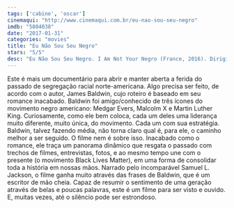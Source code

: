 ```yaml
---
tags: ['cabine', 'oscar']
cinemaqui: "http://www.cinemaqui.com.br/eu-nao-sou-seu-negro"
imdb: "5804038"
date: "2017-01-31"
categories: "movies"
title: "Eu Não Sou Seu Negro"
stars: "5/5"
desc: "Eu Não Sou Seu Negro. I Am Not Your Negro (France, 2016). Dirigido por Raoul Peck. Escrito por James Baldwin. Com Samuel L. Jackson (Narration), James Baldwin (Himself), Dick Cavett (Himself), Shumerria Harris (Herself)."
---
```

Este é mais um documentário para abrir e manter aberta a ferida do passado de segregação racial norte-americana. Algo precisa ser feito, de acordo com o autor, James Baldwin, cujo roteiro é baseado em seu romance inacabado. Baldwin foi amigo/conhecido de três ícones do movimento negro americano: Medgar Evers, Malcolm X e Martin Luther King. Curiosamente, como ele bem coloca, cada um deles uma liderança muito diferente, muito única, do movimento. Cada um com sua estratégia. Baldwin, talvez fazendo média, não torna claro qual é, para ele, o caminho melhor a ser seguido. O filme nem é sobre isso. Inacabado como o romance, ele traça um panorama dinâmico que resgata o passado com trechos de filmes, entrevistas, fotos, e ao mesmo tempo une com o presente (o movimento Black Lives Matter), em uma forma de consolidar toda a história em nossas mãos. Narrado pelo incomparável Samuel L. Jackson, o filme ganha muito através das frases de Baldwin, que é um escritor de mão cheia. Capaz de resumir o sentimento de uma geração através de belas e poucas palavras, este é um filme para ser visto e ouvido. E, muitas vezes, até o silêncio pode ser estrondoso.

